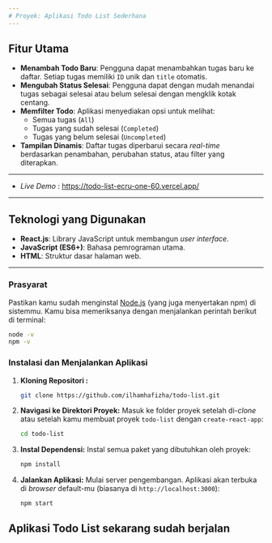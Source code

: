 ```yaml
---
# Proyek: Aplikasi Todo List Sederhana
---
```


## Fitur Utama

- **Menambah Todo Baru**: Pengguna dapat menambahkan tugas baru ke daftar. Setiap tugas memiliki `ID` unik dan `title` otomatis.
- **Mengubah Status Selesai**: Pengguna dapat dengan mudah menandai tugas sebagai selesai atau belum selesai dengan mengklik kotak centang.
- **Memfilter Todo**: Aplikasi menyediakan opsi untuk melihat:
  - Semua tugas (`All`)
  - Tugas yang sudah selesai (`Completed`)
  - Tugas yang belum selesai (`Uncompleted`)
- **Tampilan Dinamis**: Daftar tugas diperbarui secara _real-time_ berdasarkan penambahan, perubahan status, atau filter yang diterapkan.

---
- *Live Demo* : https://todo-list-ecru-one-60.vercel.app/
---

## Teknologi yang Digunakan

- **React.js**: Library JavaScript untuk membangun _user interface_.
- **JavaScript (ES6+)**: Bahasa pemrograman utama.
- **HTML**: Struktur dasar halaman web.

---
### Prasyarat

Pastikan kamu sudah menginstal [Node.js](https://nodejs.org/en/) (yang juga menyertakan npm) di sistemmu. Kamu bisa memeriksanya dengan menjalankan perintah berikut di terminal:

```bash
node -v
npm -v
```

### Instalasi dan Menjalankan Aplikasi

1.  **Kloning Repositori :**
    ```bash
    git clone https://github.com/ilhamhafizha/todo-list.git
    ```


2.  **Navigasi ke Direktori Proyek:**
    Masuk ke folder proyek setelah di-_clone_ atau setelah kamu membuat proyek `todo-list` dengan `create-react-app`:

    ```bash
    cd todo-list
    ```

3.  **Instal Dependensi:**
    Instal semua paket yang dibutuhkan oleh proyek:

    ```bash
    npm install
    ```

4.  **Jalankan Aplikasi:**
    Mulai server pengembangan. Aplikasi akan terbuka di _browser_ default-mu (biasanya di `http://localhost:3000`):

    ```bash
    npm start
    ```

Aplikasi Todo List sekarang sudah berjalan
---
